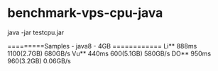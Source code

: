 # benchmark-vps-cpu-java
java   -jar testcpu.jar

=========Samples - java8 - 4GB ============
Li**		888ms	1100(2.7GB)	680GB/s
Vu**		440ms	600(5.1GB)	580GB/s
DO**		950ms	960(3.2GB)	0.06GB/s
